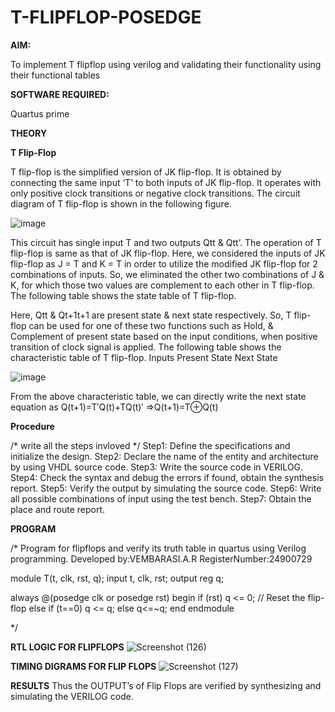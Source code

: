 # T-FLIPFLOP-POSEDGE

**AIM:**

To implement  T flipflop using verilog and validating their functionality using their functional tables

**SOFTWARE REQUIRED:**

Quartus prime

**THEORY**

**T Flip-Flop**

T flip-flop is the simplified version of JK flip-flop. It is obtained by connecting the same input ‘T’ to both inputs of JK flip-flop. It operates with only positive clock transitions or negative clock transitions. The circuit diagram of T flip-flop is shown in the following figure.

![image](https://github.com/naavaneetha/T-FLIPFLOP-POSEDGE/assets/154305477/458a68fe-2d08-4a9d-ac4f-7ae0480ce0bd)

 
This circuit has single input T and two outputs Qtt & Qtt’. The operation of T flip-flop is same as that of JK flip-flop. Here, we considered the inputs of JK flip-flop as J = T and K = T in order to utilize the modified JK flip-flop for 2 combinations of inputs. So, we eliminated the other two combinations of J & K, for which those two values are complement to each other in T flip-flop. The following table shows the state table of T flip-flop.

Here, Qtt & Qt+1t+1 are present state & next state respectively. So, T flip-flop can be used for one of these two functions such as Hold, & Complement of present state based on the input conditions, when positive transition of clock signal is applied. The following table shows the characteristic table of T flip-flop. Inputs Present State Next State

![image](https://github.com/naavaneetha/T-FLIPFLOP-POSEDGE/assets/154305477/cdd7fb32-539f-4b66-bb8d-f305a153c886)

 
From the above characteristic table, we can directly write the next state equation as Q(t+1)=T′Q(t)+TQ(t)′ ⇒Q(t+1)=T⊕Q(t)

**Procedure**

/* write all the steps invloved */
Step1: Define the specifications and initialize the design. 
Step2: Declare the name of the entity and architecture by using VHDL source code. 
Step3: Write the source code in VERILOG. 
Step4: Check the syntax and debug the errors if found, obtain the synthesis  report. 
Step5: Verify the output by simulating the source code. 
Step6: Write all possible combinations of input using the test bench. 
Step7: Obtain the place and route report.

**PROGRAM**

/* Program for flipflops and verify its truth table in quartus using Verilog programming. Developed by:VEMBARASI.A.R RegisterNumber:24900729

module T(t, clk, rst, q);
  input t, clk, rst;
  output reg q;

  always @(posedge clk or posedge rst) 
begin
    if (rst)
      q <= 0; // Reset the flip-flop
    else if (t==0)
      q <= q; 
     else
        q<=~q;
  end
endmodule

*/

**RTL LOGIC FOR FLIPFLOPS**
![Screenshot (126)](https://github.com/user-attachments/assets/bed1be0d-632b-4954-9fae-2d38c9d2c18a)


**TIMING DIGRAMS FOR FLIP FLOPS**
![Screenshot (127)](https://github.com/user-attachments/assets/4559e173-56fc-4f42-a897-eb8703fde333)


**RESULTS**
Thus the OUTPUT’s of Flip Flops are verified by synthesizing and simulating the VERILOG code.
